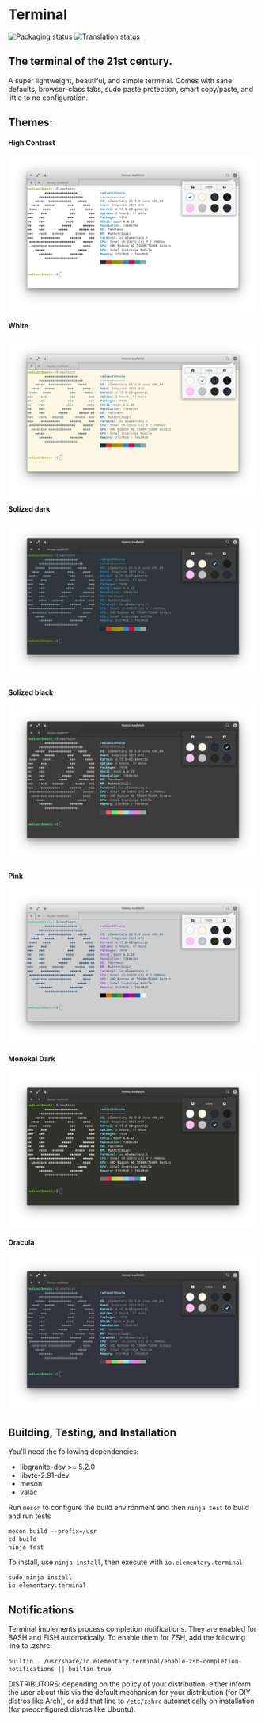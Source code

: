 # Terminal
[![Packaging status](https://repology.org/badge/tiny-repos/pantheon-terminal.svg)](https://repology.org/metapackage/pantheon-terminal)
[![Translation status](https://l10n.elementary.io/widgets/terminal/-/svg-badge.svg)](https://l10n.elementary.io/projects/terminal/?utm_source=widget)

## The terminal of the 21st century.

A super lightweight, beautiful, and simple terminal. Comes with sane defaults, browser-class tabs, sudo paste protection, smart copy/paste, and little to no configuration.

## Themes:

#### High Contrast
![High Contrast](data/screenshot-hc.png?raw=true)
#### White
![White](data/screenshot-white.png?raw=true)
#### Solized dark
![Solized dark](data/screenshot-standard.png?raw=true)
#### Solized black
![Pink](data/screenshot-sol-black.png?raw=true)
#### Pink
![Silver](data/screenshot-silver.png?raw=true)
#### Monokai Dark
![Monokai Dark](data/screenshot-mon-dark.png?raw=true)
#### Dracula
![Dracula](data/screenshot-dracula.png?raw=true)

## Building, Testing, and Installation

You'll need the following dependencies:
* libgranite-dev >= 5.2.0
* libvte-2.91-dev
* meson
* valac

Run `meson` to configure the build environment and then `ninja test` to build and run tests

    meson build --prefix=/usr
    cd build
    ninja test

To install, use `ninja install`, then execute with `io.elementary.terminal`

    sudo ninja install
    io.elementary.terminal

## Notifications

Terminal implements process completion notifications. They are enabled for BASH and FISH automatically. To enable them for ZSH, add the following line to .zshrc:

    builtin . /usr/share/io.elementary.terminal/enable-zsh-completion-notifications || builtin true

DISTRIBUTORS: depending on the policy of your distribution, either inform the user about this via the default mechanism for your distribution (for DIY distros like Arch), or add that line to `/etc/zshrc` automatically on installation (for preconfigured distros like Ubuntu).
